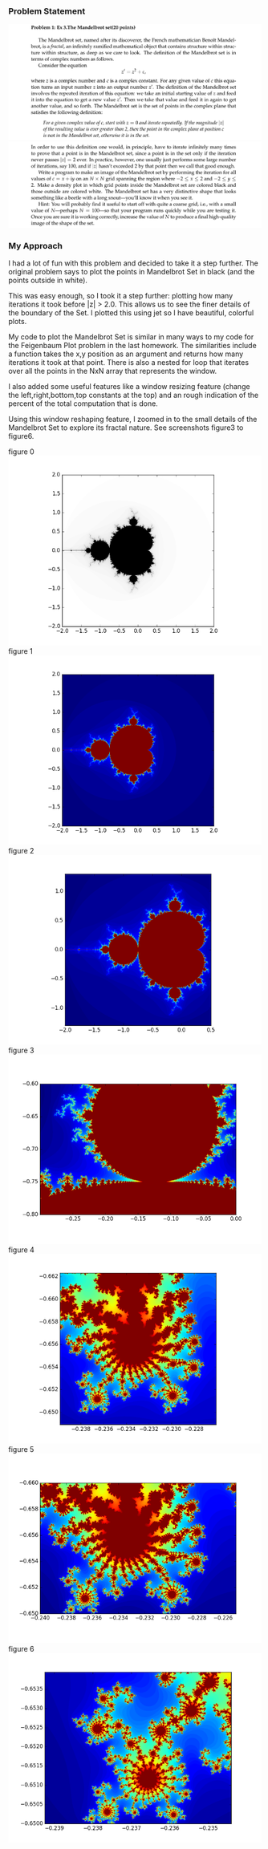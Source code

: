 ### Problem Statement
![ps1](https://github.com/pjoneja/Portfolio/blob/master/Physics%20Simulations/The%20Mandelbrot%20Set/ps1.png?raw=true)
![ps2](https://github.com/pjoneja/Portfolio/blob/master/Physics%20Simulations/The%20Mandelbrot%20Set/ps2.png?raw=true)

### My Approach
I had a lot of fun with this problem and decided to take it a step further. The original problem says to plot the points in Mandelbrot Set in black (and the points outside in white). 

This was easy enough, so I took it a step further: plotting how many iterations it took before |z| > 2.0. This allows us to see the finer details of the boundary of the Set. I plotted this using jet so I have beautiful, colorful plots.

My code to plot the Mandelbrot Set is similar in many ways to my code for the Feigenbaum Plot problem in the last homework. The similarities include a function takes the x,y position as an argument and returns how many iterations it took at that point. There is also a nested for loop that iterates over all the points in the NxN array that represents the window. 

I also added some useful features like a window resizing feature (change the left,right,bottom,top constants at the top) and an rough indication of the percent of the total computation that is done. 

Using this window reshaping feature, I zoomed in to the small details of the Mandelbrot Set to explore its fractal nature. See screenshots figure3 to figure6.


figure 0
![fig0](https://github.com/pjoneja/Portfolio/blob/master/Physics%20Simulations/The%20Mandelbrot%20Set/figure_0.png?raw=true)
figure 1
![fig1](https://github.com/pjoneja/Portfolio/blob/master/Physics%20Simulations/The%20Mandelbrot%20Set/figure_1.png?raw=true)
figure 2
![fig2](https://github.com/pjoneja/Portfolio/blob/master/Physics%20Simulations/The%20Mandelbrot%20Set/figure_2.png?raw=true)
figure 3
![fig3](https://github.com/pjoneja/Portfolio/blob/master/Physics%20Simulations/The%20Mandelbrot%20Set/figure_3.png?raw=true)
figure 4
![fig4](https://github.com/pjoneja/Portfolio/blob/master/Physics%20Simulations/The%20Mandelbrot%20Set/figure_4.png?raw=true)
figure 5
![fig5](https://github.com/pjoneja/Portfolio/blob/master/Physics%20Simulations/The%20Mandelbrot%20Set/figure_5.png?raw=true)
figure 6
![fig6](https://github.com/pjoneja/Portfolio/blob/master/Physics%20Simulations/The%20Mandelbrot%20Set/figure_6.png?raw=true)

